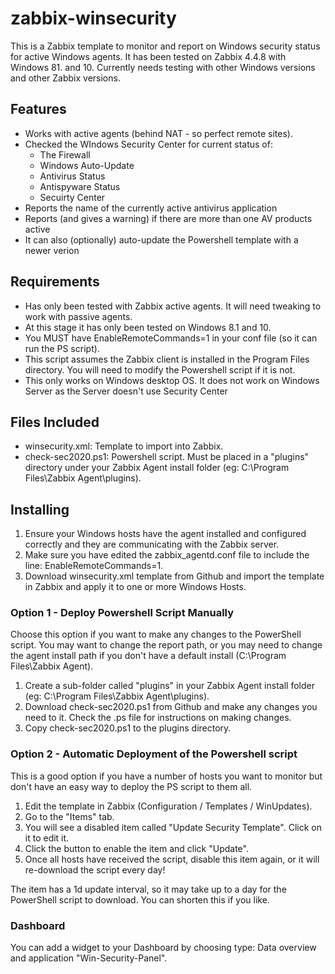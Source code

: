 # zabbix-winsecurity

This is a Zabbix template to monitor and report on Windows security status for active Windows agents. It has been tested on Zabbix 4.4.8 with Windows 81. and 10. Currently needs testing with other Windows versions and other Zabbix versions.


## Features

- Works with active agents (behind NAT - so perfect remote sites).
- Checked the WIndows Security Center for current status of:
	- The Firewall
	- Windows Auto-Update
	- Antivirus Status
	- Antispyware Status
	- Secuirty Center
- Reports the name of the currently active antivirus application
- Reports (and gives a warning) if there are more than one AV products active	
- It can also (optionally) auto-update the Powershell template with a newer verion


## Requirements

- Has only been tested with Zabbix active agents. It will need tweaking to work with passive agents.
- At this stage it has only been tested on Windows 8.1 and 10.
- You MUST have EnableRemoteCommands=1 in your conf file (so it can run the PS script).
- This script assumes the Zabbix client is installed in the Program Files directory. You will need to modify the Powershell script if it is not.
- This only works on Windows desktop OS. It does not work on Windows Server as the Server doesn't use Security Center


## Files Included

- winsecurity.xml: Template to import into Zabbix.
- check-sec2020.ps1: Powershell script. Must be placed in a "plugins" directory under your Zabbix Agent install folder (eg: C:\Program Files\Zabbix Agent\plugins).


## Installing

1. Ensure your Windows hosts have the agent installed and configured correctly and they are communicating with the Zabbix server.
2. Make sure you have edited the zabbix_agentd.conf file to include the line: EnableRemoteCommands=1.
3. Download winsecurity.xml template from Github and import the template in Zabbix and apply it to one or more Windows Hosts.

### Option 1 - Deploy Powershell Script Manually

Choose this option if you want to make any changes to the PowerShell script. You may want to change the report path, or you may need to change the agent install path if you don't have a default install (C:\Program Files\Zabbix Agent).


1. Create a sub-folder called "plugins" in your Zabbix Agent install folder (eg: C:\Program Files\Zabbix Agent\plugins).
2. Download check-sec2020.ps1 from Github and make any changes you need to it. Check the .ps file for instructions on making changes.
3. Copy check-sec2020.ps1 to the plugins directory.

### Option 2 - Automatic Deployment of the Powershell script

This is a good option if you have a number of hosts you want to monitor but don't have an easy way to deploy the PS script to them all.

1. Edit the template in Zabbix (Configuration / Templates / WinUpdates).
2. Go to the "Items" tab.
3. You will see a disabled item called "Update Security Template". Click on it to edit it.
4. Click the button to enable the item and click "Update".
5. Once all hosts have received the script, disable this item again, or it will re-download the script every day!

The item has a 1d update interval, so it may take up to a day for the PowerShell script to download. You can shorten this if you like.

### Dashboard

You can add a widget to your Dashboard by choosing type: Data overview and application "Win-Security-Panel".
